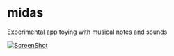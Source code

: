 midas
=====

Experimental app toying with musical notes and sounds

[![ScreenShot](https://raw.github.com/GabLeRoux/WebMole/master/ressources/WebMole_Youtube_Video.png)](https://www.youtube.com/watch?v=4OW-xoev_jQ)
